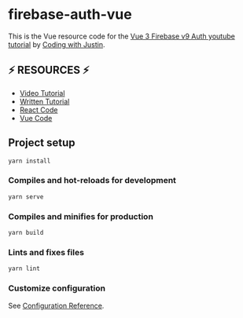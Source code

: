 # firebase-auth-vue
This is the Vue resource code for the [Vue 3 Firebase v9 Auth youtube tutorial](https://www.youtube.com/watch?v=MEAjrlQ35HQ&t=4s&ab_channel=CodingwithJustin) by [Coding with Justin](https://www.youtube.com/channel/UCro4e-xxAYrgwt5cOccnE0A). 

## ⚡ RESOURCES ⚡ <br />
- [Video Tutorial](https://www.youtube.com/watch?v=MEAjrlQ35HQ&t=4s&ab_channel=CodingwithJustin)
- [Written Tutorial](https://codingwithjustin.com/content/firebase-auth-react-vue-router-guards)
- [React Code](https://github.com/codingwithjustin/firebase-v9-auth-react) 
- [Vue Code](https://github.com/codingwithjustin/firebase-v9-auth-vue-3)

## Project setup
```
yarn install
```

### Compiles and hot-reloads for development
```
yarn serve
```

### Compiles and minifies for production
```
yarn build
```

### Lints and fixes files
```
yarn lint
```

### Customize configuration
See [Configuration Reference](https://cli.vuejs.org/config/).
